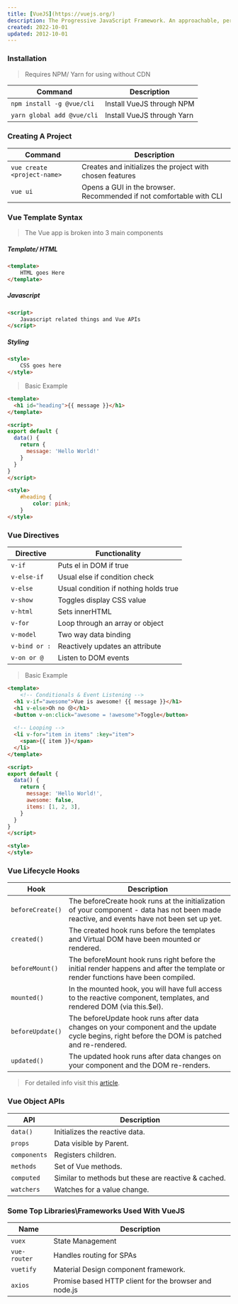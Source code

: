 ```yaml
---
title: [VueJS](https://vuejs.org/)
description: The Progressive JavaScript Framework. An approachable, performant and versatile framework for building web user interfaces.
created: 2022-10-01
updated: 2012-10-01
---
```


### Installation
> Requires NPM/ Yarn for using without CDN

|Command|Description|
|---|---|
|`npm install -g @vue/cli`|Install VueJS through NPM|
|`yarn global add @vue/cli`|Install VueJS through Yarn|

### Creating A Project

|Command|Description|
|---|---|
|`vue create <project-name>`|Creates and initializes the project with chosen features|
|`vue ui`|Opens a GUI in the browser. Recommended if not comfortable with CLI|

### Vue Template Syntax
> The Vue app is broken into 3 main components

##### Template/ HTML
```html
<template>
    HTML goes Here
</template>
```
##### Javascript
```html
<script>
    Javascript related things and Vue APIs
</script>
```
##### Styling
```html
<style>
    CSS goes here
</style>
```
> Basic Example

```html
<template>
  <h1 id="heading">{{ message }}</h1>
</template>

<script>
export default {
  data() {
    return {
      message: 'Hello World!'
    }
  }
}
</script>

<style>
    #heading {
        color: pink;
    }
</style>
```

### Vue Directives 
|Directive|Functionality|
|---|---|
|`v-if`|Puts el in DOM if true|
|`v-else-if`|Usual else if condition check|
|`v-else`|Usual condition if nothing holds true|
|`v-show`|Toggles display CSS value|
|`v-html`|Sets innerHTML|
|`v-for`|Loop through an array or object|
|`v-model`|Two way data binding|
|`v-bind or :`|Reactively updates an attribute|
|`v-on or @`|Listen to DOM events|

> Basic Example

```html
<template>
    <!-- Conditionals & Event Listening -->
  <h1 v-if="awesome">Vue is awesome! {{ message }}</h1>
  <h1 v-else>Oh no 😢</h1>
  <button v-on:click="awesome = !awesome">Toggle</button>
  
  <!-- Looping -->
  <li v-for="item in items" :key="item">
    <span>{{ item }}</span>
  </li>
</template>

<script>
export default {
  data() {
    return {
      message: 'Hello World!',
      awesome: false,
      items: [1, 2, 3],
    }
  }
}
</script>

<style>
</style>
```

### Vue Lifecycle Hooks
|Hook|Description|
|---|---|
|`beforeCreate()`|The beforeCreate hook runs at the initialization of your component - data has not been made reactive, and events have not been set up yet.|
|`created()`|The created hook runs before the templates and Virtual DOM have been mounted or rendered.|
|`beforeMount()`|The beforeMount hook runs right before the initial render happens and after the template or render functions have been compiled.|
|`mounted()`|In the mounted hook, you will have full access to the reactive component, templates, and rendered DOM (via this.$el).|
|`beforeUpdate()`|The beforeUpdate hook runs after data changes on your component and the update cycle begins, right before the DOM is patched and re-rendered.|
|`updated()`|The updated hook runs after data changes on your component and the DOM re-renders.|

> For detailed info visit this [article](https://www.digitalocean.com/community/tutorials/vuejs-component-lifecycle).


### Vue Object APIs
|API|Description|
|---|---|
|`data()`|Initializes the reactive data.|
|`props`|Data visible by Parent.|
|`components`|Registers children.|
|`methods`|Set of Vue methods.|
|`computed`|Similar to methods but these are reactive & cached.|
|`watchers`|Watches for a value change.|


### Some Top Libraries\Frameworks Used With VueJS
|Name|Description|
|---|---|
|`vuex`|State Management|
|`vue-router`|Handles routing for SPAs|
|`vuetify`|Material Design component framework.|
|`axios`|Promise based HTTP client for the browser and node.js|


